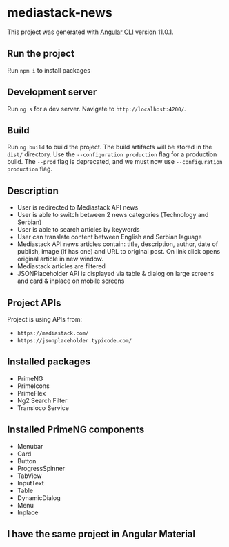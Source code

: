 # mediastack-news

This project was generated with [Angular CLI](https://github.com/angular/angular-cli) version 11.0.1.

## Run the project

Run `npm i` to install packages

## Development server

Run `ng s` for a dev server. Navigate to `http://localhost:4200/`.

## Build

Run `ng build` to build the project. The build artifacts will be stored in the `dist/` directory. Use the `--configuration production` flag for a production build. The `--prod` flag is deprecated, and we must now use `--configuration production` flag.

## Description

- User is redirected to Mediastack API news
- User is able to switch between 2 news categories (Technology and Serbian)
- User is able to search articles by keywords
- User can translate content between English and Serbian laguage
- Mediastack API news articles contain: title, description, author, date of publish, image (if has one) and URL to original post. On link click opens original article in new window.
- Mediastack articles are filtered
- JSONPlaceholder API is displayed via table & dialog on large screens and card & inplace on mobile screens

## Project APIs

Project is using APIs from:

- `https://mediastack.com/`
- `https://jsonplaceholder.typicode.com/`

## Installed packages

- PrimeNG
- PrimeIcons
- PrimeFlex
- Ng2 Search Filter
- Transloco Service

## Installed PrimeNG components

- Menubar
- Card
- Button
- ProgressSpinner
- TabView
- InputText
- Table
- DynamicDialog
- Menu
- Inplace

## I have the same project in Angular Material
